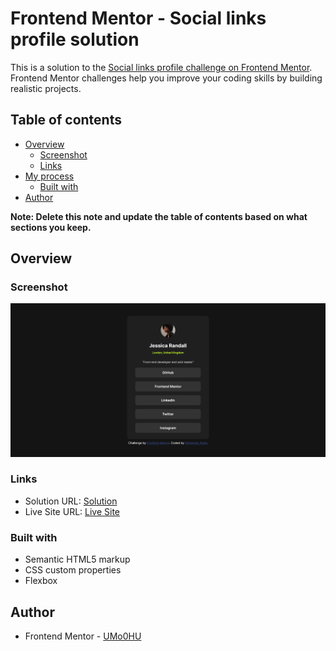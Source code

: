 # Frontend Mentor - Social links profile solution

This is a solution to the [Social links profile challenge on Frontend Mentor](https://www.frontendmentor.io/challenges/social-links-profile-UG32l9m6dQ). Frontend Mentor challenges help you improve your coding skills by building realistic projects. 

## Table of contents

- [Overview](#overview)
  - [Screenshot](#screenshot)
  - [Links](#links)
- [My process](#my-process)
  - [Built with](#built-with)
- [Author](#author)

**Note: Delete this note and update the table of contents based on what sections you keep.**

## Overview

### Screenshot

![](./Screenshot.png)

### Links

- Solution URL: [Solution](https://github.com/UMo0HU/social-links-profile-main)
- Live Site URL: [Live Site](https://umo0hu.github.io/social-links-profile-main/)


### Built with

- Semantic HTML5 markup
- CSS custom properties
- Flexbox

## Author

- Frontend Mentor - [UMo0HU](https://www.frontendmentor.io/profile/UMo0HU)
